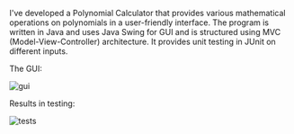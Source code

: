 I've developed a Polynomial Calculator that provides various mathematical operations on polynomials in a user-friendly interface.
The program is written in Java and uses Java Swing for GUI and is structured using MVC (Model-View-Controller) architecture. It provides unit testing in JUnit on different inputs.

The GUI: 

![gui](https://user-images.githubusercontent.com/115418520/228050901-459afe2c-1379-4b3d-bc17-3db71d06eb57.jpg)

Results in testing: 

![tests](https://user-images.githubusercontent.com/115418520/228050977-2efcd713-f9c8-41f3-a726-ecd9bb527cf4.jpg)

